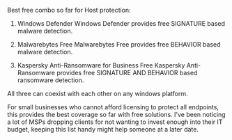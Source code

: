 Best free combo so far for Host protection: 

1. Windows Defender
    Windows Defender provides free SIGNATURE based malware detection.  

2. Malwarebytes Free
    Malwarebytes Free provides free BEHAVIOR based malware detection.

3. Kaspersky Anti-Ransomware for Business Free
    Kaspersky Anti-Ransomware provides free SIGNATURE AND BEHAVIOR based ransomware detection.
    
All three can coexist with each other on any windows platform.  

For small businesses who cannot afford licensing to protect all endpoints, this provides the best 
coverage so far with free solutions.  I've been noticing a lot of MSPs dropping clients for not 
wanting to invest enough into their IT budget, keeping this list handy might help someone at a 
later date.  

